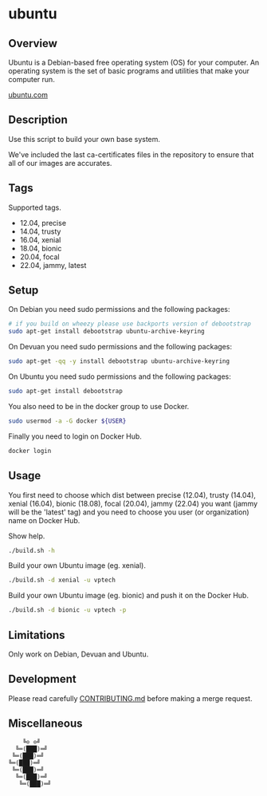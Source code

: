 # ubuntu

## Overview

Ubuntu is  a Debian-based  free operating  system (OS)  for your  computer.  An
operating system  is the  set of  basic programs and  utilities that  make your
computer run.

[ubuntu.com](https://www.ubuntu.com/)

## Description

Use this script to build your own base system.

We've included the last ca-certificates files  in the repository to ensure that
all of our images are accurates.

## Tags

Supported tags.

- 12.04, precise
- 14.04, trusty
- 16.04, xenial
- 18.04, bionic
- 20.04, focal
- 22.04, jammy, latest

## Setup

On Debian you need sudo permissions and the following packages:

```bash
# if you build on wheezy please use backports version of debootstrap
sudo apt-get install debootstrap ubuntu-archive-keyring
```

On Devuan you need sudo permissions and the following packages:

```bash
sudo apt-get -qq -y install debootstrap ubuntu-archive-keyring
```

On Ubuntu you need sudo permissions and the following packages:

```bash
sudo apt-get install debootstrap
```

You also need to be in the docker group to use Docker.

```bash
sudo usermod -a -G docker ${USER}
```

Finally you need to login on Docker Hub.

```bash
docker login
```

## Usage

You first  need to choose which  dist between precise (12.04),  trusty (14.04),
xenial (16.04),  bionic (18.08), focal  (20.04), jammy (22.04) you  want (jammy
will be  the 'latest' tag)  and you need to  choose you user  (or organization)
name on Docker Hub.

Show help.

```bash
./build.sh -h
```

Build your own Ubuntu image (eg. xenial).

```bash
./build.sh -d xenial -u vptech
```

Build your own Ubuntu image (eg. bionic) and push it on the Docker Hub.

```bash
./build.sh -d bionic -u vptech -p
```

## Limitations

Only work on Debian, Devuan and Ubuntu.

## Development

Please read carefully [CONTRIBUTING.md](CONTRIBUTING.md)  before making a merge
request.

## Miscellaneous

```text
    ╚⊙ ⊙╝
  ╚═(███)═╝
 ╚═(███)═╝
╚═(███)═╝
 ╚═(███)═╝
  ╚═(███)═╝
   ╚═(███)═╝
```

